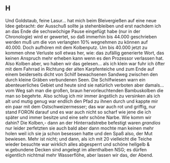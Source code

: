 ## H
Und Goldstaub, feine Lasur... hat mich beim Bleivergießen auf eine neue Idee gebracht: der Ausschuß sollte ja stehenbleiben und erst nachdem ich an das Ende die sechswöchige Pause eingefügt habe (nur in der Chronologie) wird er gewertet, so daß immerhin bis 44.000 geschrieben werden muß um die von verlangten 10% wegnehmen zu können auf 40.000. Doch aufhören mit dem Kolbenputz. Um bis 40.000 jetzt zu kommen ohne Verluste soll etwas her, wie: das zufällig generierte Wort, das keinen Anspruch mehr erheben kann wenn es den Prozessor verlassen hat. Also Kolben aber, wo haben wir das gelesen... als ich klein war fuhr ich öfter mit dem Fahrrad in Richtung der alten Karpfenteiche und zum Ende auf einem beiderseits dicht von Schilf bewachsenen Sandweg zwischen den durch kleine Gräben verbundenen Seen. Die Schilfwiesen warn ein abenteuerliches Gebiet und heute sind sie natürlich verboten aber damals... vom Weg sah man die großen, braun hervorleuchtenden Bambuskolben die man so begehrte. Also schlug ich mir immer ängstlich zu versinken als ich alt und mutig genug war endlich den Pfad zu ihnen durch und kappte mir ein paar mit dem Ostschweizermesser; das war auch rot und griffig, nur stand FORON darauf und es war auch nicht so scharf wie jene die ich später und immer besitze und eine sehr schöne Narbe. Wie komm wir dahin? Die Kolben,- dann an der Hinterradstrebe befestigt waren *grandios* nur leider zerfetzten sie auch bald aber dann mochte man keinen mehr holen weil ich sie ja schon besessen hatte und den Spaß also, der Mut bewiesen. Mehr ist nicht; und dann, als ich mit 20 vielleicht die Teiche wieder besuchte war wirklich alles abgesperrt und schöne hellgelb &amp; w.gebundene Decken sind angelegt im allenthalben NSG; es dürfen eigentlich nichtmal mehr Wasserflöhe, aber lassen wir das, der Abend.   
